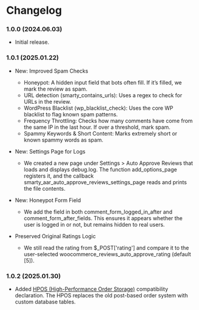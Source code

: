 # Changelog

### 1.0.0 (2024.06.03)
- Initial release.

### 1.0.1 (2025.01.22)
- New: Improved Spam Checks
    - Honeypot: A hidden input field that bots often fill. If it’s filled, we mark the review as spam.
    - URL detection (smarty_contains_urls): Uses a regex to check for URLs in the review.
    - WordPress Blacklist (wp_blacklist_check): Uses the core WP blacklist to flag known spam patterns.
    - Frequency Throttling: Checks how many comments have come from the same IP in the last hour. If over a threshold, mark spam.
    - Spammy Keywords & Short Content: Marks extremely short or known spammy words as spam.

- New: Settings Page for Logs
    - We created a new page under Settings > Auto Approve Reviews that loads and displays debug.log. The function add_options_page registers it, and the callback smarty_aar_auto_approve_reviews_settings_page reads and prints the file contents.

- New: Honeypot Form Field
    - We add the field in both comment_form_logged_in_after and comment_form_after_fields. This ensures it appears whether the user is logged in or not, but remains hidden to real users.

- Preserved Original Ratings Logic
    - We still read the rating from $_POST['rating'] and compare it to the user-selected woocommerce_reviews_auto_approve_rating (default [5]).

### 1.0.2 (2025.01.30)
- Added [HPOS (High-Performance Order Storage)](https://woocommerce.com/document/high-performance-order-storage/) compatibility declaration. The HPOS replaces the old post-based order system with custom database tables. 